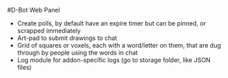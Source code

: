 #D-Bot Web Panel

* Create polls, by default have an expire timer but can be pinned, or scrapped immediately
* Art-pad to submit drawings to chat
* Grid of squares or voxels, each with a word/letter on them, that are dug through by people using the words in chat
* Log module for addon-specific logs (go to storage folder, like JSON files)
